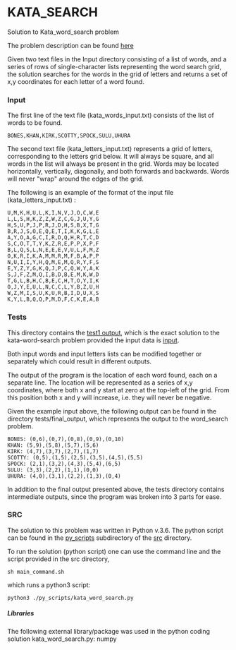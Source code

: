 # KATA_SEARCH
Solution to Kata_word_search problem

The problem description can be found [here](https://github.com/PillarTechnology/kata-word-search)

Given two text files in the Input directory consisting of a list of words, and a series of rows of single-character lists representing the word search grid, the solution searches for the words in the grid of letters and returns a set of x,y coordinates for each letter of a word found.

### Input

The first line of the text file (kata_words_input.txt) consists of the list of words to be found. 
  
    BONES,KHAN,KIRK,SCOTTY,SPOCK,SULU,UHURA

The second text file (kata_letters_input.txt) represents a grid of letters, corresponding to the letters grid below. It will always be square, and all words in the list will always be present in the grid. Words may be located horizontally, vertically, diagonally, and both forwards and backwards. Words will never "wrap" around the edges of the grid.

The following is an example of the format of the input file (kata_letters_input.txt) :
  
    U,M,K,H,U,L,K,I,N,V,J,O,C,W,E
    L,L,S,H,K,Z,Z,W,Z,C,G,J,U,Y,G
    H,S,U,P,J,P,R,J,D,H,S,B,X,T,G
    B,R,J,S,O,E,Q,E,T,I,K,K,G,L,E
    A,Y,O,A,G,C,I,R,D,Q,H,R,T,C,D
    S,C,O,T,T,Y,K,Z,R,E,P,P,X,P,F
    B,L,Q,S,L,N,E,E,E,V,U,L,F,M,Z
    O,K,R,I,K,A,M,M,R,M,F,B,A,P,P
    N,U,I,I,Y,H,Q,M,E,M,Q,R,Y,F,S
    E,Y,Z,Y,G,K,Q,J,P,C,Q,W,Y,A,K
    S,J,F,Z,M,Q,I,B,D,B,E,M,K,W,D
    T,G,L,B,H,C,B,E,C,H,T,O,Y,I,K
    O,J,Y,E,U,L,N,C,C,L,Y,B,Z,U,H
    W,Z,M,I,S,U,K,U,R,B,I,D,U,X,S
    K,Y,L,B,Q,Q,P,M,D,F,C,K,E,A,B

### Tests

This directory contains the [test1 output](https://github.com/eachabys/KATA_SEARCH/tree/master/tests/test1_output), which is the exact solution to the kata-word-search problem provided the input data is [input](https://github.com/eachabys/KATA_SEARCH/tree/master/input).

Both input words and input letters lists can be modified together or separately which could result in different outputs.

The output of the program is the location of each word found, each on a separate line. The location will be represented as a series of x,y coordinates, where both x and y start at zero at the top-left of the grid. From this position both x and y will increase, i.e. they will never be negative.

Given the example input above, the following output can be found in the directory tests/final_output, which represents the output to the word_search problem.  

    BONES: (0,6),(0,7),(0,8),(0,9),(0,10)
    KHAN: (5,9),(5,8),(5,7),(5,6)
    KIRK: (4,7),(3,7),(2,7),(1,7)
    SCOTTY: (0,5),(1,5),(2,5),(3,5),(4,5),(5,5)
    SPOCK: (2,1),(3,2),(4,3),(5,4),(6,5)
    SULU: (3,3),(2,2),(1,1),(0,0)
    UHURA: (4,0),(3,1),(2,2),(1,3),(0,4)

In addition to the final output presented above, the tests directory contains intermediate outputs, since the program was broken into 3 parts for ease. 

### SRC

The solution to this problem was written in Python v.3.6. The python script can be found in the [py_scripts](https://github.com/eachabys/KATA_SEARCH/tree/master/src/py_scripts) subdirectory of the [src](https://github.com/eachabys/KATA_SEARCH/tree/master/src) directory. 

To run the solution (python script) one can use the command line and the script provided in the src directory, 

    sh main_command.sh
    
which runs a python3 script:

    python3 ./py_scripts/kata_word_search.py

##### Libraries

The following external library/package was used in the python coding solution kata_word_search.py:
numpy
